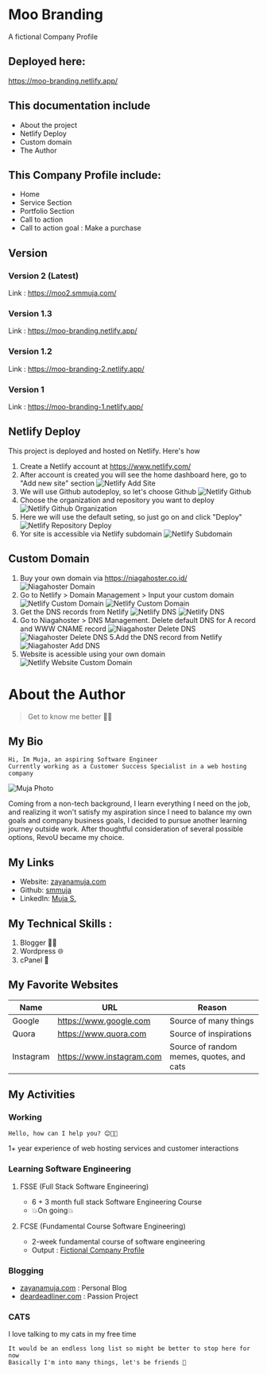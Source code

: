 # Moo Branding
<p>A fictional Company Profile</p>

## Deployed here:
https://moo-branding.netlify.app/

## This documentation include
- About the project
- Netlify Deploy
- Custom domain
- The Author

## 
## This Company Profile include:
- Home
- Service Section
- Portfolio Section
- Call to action 
- Call to action goal : Make a purchase


## Version
### Version 2 (Latest)
Link : https://moo2.smmuja.com/

### Version 1.3
Link : https://moo-branding.netlify.app/
<!-- - Desktop View
![Desktop](assets/img/moo-desktop-3.png)
- Mobile View
![Mobile](assets/img/moo-mobile-3.png) -->

### Version 1.2
Link : https://moo-branding-2.netlify.app/

### Version 1
Link : https://moo-branding-1.netlify.app/


## Netlify Deploy
This project is deployed and hosted on Netlify. Here's how
1. Create a Netlify account at https://www.netlify.com/
2. After account is created you will see the home dashboard here, go to "Add new site" section
![Netlify Add Site](assets/img/deploy/netlify-add-site.png)
3. We will use Github autodeploy, so let's choose Github
![Netlify Github](assets/img/deploy/netlify-github.png)
4. Choose the organization and repository you want to deploy
![Netlify Github Organization](assets/img/deploy/netlify-github-organisation.png)
5. Here we will use the default seting, so just go on and click "Deploy"
![Netlify Repository Deploy](assets/img/deploy/netlify-repository-deploy.png)
6. Yor site is accessible via Netlify subdomain
![Netlify Subdomain](assets/img/deploy/netlify-subdomain.png)


## Custom Domain 
1. Buy your own domain via https://niagahoster.co.id/
![Niagahoster Domain](assets/img/deploy/niagahoster-domain.png)
2. Go to Netlify > Domain Management > Input your custom domain
![Netlify Custom Domain](assets/img/deploy/netlify-custom-domain.png)
![Netlify Custom Domain](assets/img/deploy/netlify-custom-domain-add.png)
3. Get the DNS records from Netlify
![Netlify DNS](assets/img/deploy/netlify-dns-1.png)
![Netlify DNS](assets/img/deploy/netlify-dns-2.png)
4. Go to Niagahoster > DNS Management. Delete default DNS for A record and WWW CNAME record
![Niagahoster Delete DNS](assets/img/deploy/niagahoster-delete-dns-1.png)
![Niagahoster Delete DNS](assets/img/deploy/niagahoster-delete-dns-2.png)
5.Add the DNS record from Netlify
![Niagahoster Add DNS](assets/img/deploy/niagahoster-add-dns.png)
6. Website is acessible using your own domain
![Netlify Website Custom Domain](assets/img/deploy/netlify-website-custom-domain.png)






# About the Author
> Get to know me better 👋🌸
## My Bio
```
Hi, Im Muja, an aspiring Software Engineer
Currently working as a Customer Success Specialist in a web hosting company
```
![Muja Photo](assets/img/muja.jpg)

Coming from a non-tech background, I learn everything I need on the job, and realizing it won't satisfy my aspiration since I need to balance my own goals and company business goals, I decided to pursue another learning journey outside work. After thoughtful consideration of several possible options, RevoU became my choice.

## My Links
- Website: [zayanamuja.com](https://www.zayanamuja.com) 
- Github: [smmuja](https://github.com/smmuja)
- LinkedIn: [Muja S.](https://www.linkedin.com/in/smmuja/)

## My Technical Skills :
1. Blogger :woman_mechanic:
2. Wordpress :globe_with_meridians:
3. cPanel :penguin:

## My Favorite Websites
|Name   |URL    |Reason |
|---    |---    |---    |
|Google |https://www.google.com |Source of many things  |
|Quora  |https://www.quora.com  |Source of inspirations   |
|Instagram  |https://www.instagram.com    |Source of random memes, quotes, and cats|
## My Activities
### Working
```
Hello, how can I help you? 😊👩‍💻
```
1+ year experience of web hosting services and customer interactions

### Learning Software Engineering

1. FSSE (Full Stack Software Engineering)

   - 6 + 3 month full stack Software Engineering Course
   - 💥On going💥

2. FCSE (Fundamental Course Software Engineering)
    - 2-week fundamental course of software engineering
    - Output : [Fictional Company Profile](https://revou-fundamental-course.github.io/29-may-23-smmuja/)

### Blogging

- [zayanamuja.com](https://www.zayanamuja.com) : Personal Blog
- [deardeadliner.com](https://www.deardeadliner.com) : Passion Project

### CATS
<!-- ![Cat Photo](assets/cat.jpg) -->

I love talking to my cats in my free time

```
It would be an endless long list so might be better to stop here for now
Basically I'm into many things, let's be friends 🌸
```
